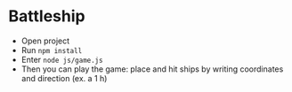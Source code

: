 # Battleship
* Open project
* Run `npm install`
* Enter `node js/game.js` 
* Then you can play the game: place and hit ships by writing coordinates and direction (ex. a 1 h)
